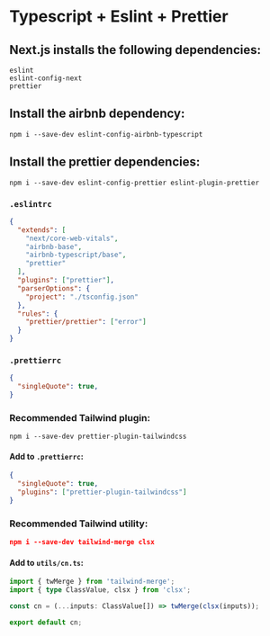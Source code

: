 # Typescript + Eslint + Prettier

## Next.js installs the following dependencies:

```
eslint
eslint-config-next
prettier
```

## Install the airbnb dependency:

```
npm i --save-dev eslint-config-airbnb-typescript
```

## Install the prettier dependencies:

```
npm i --save-dev eslint-config-prettier eslint-plugin-prettier
```

### `.eslintrc`

```json
{
  "extends": [
    "next/core-web-vitals",
    "airbnb-base",
    "airbnb-typescript/base",
    "prettier"
  ],
  "plugins": ["prettier"],
  "parserOptions": {
    "project": "./tsconfig.json"
  },
  "rules": {
    "prettier/prettier": ["error"]
  }
}
```

### `.prettierrc`

```json
{
  "singleQuote": true,
}
```

### Recommended Tailwind plugin:

```
npm i --save-dev prettier-plugin-tailwindcss
```

#### Add to `.prettierrc`:

```json
{
  "singleQuote": true,
  "plugins": ["prettier-plugin-tailwindcss"]
}
```

### Recommended Tailwind utility:

```json
npm i --save-dev tailwind-merge clsx
```

#### Add to `utils/cn.ts`:

```ts
import { twMerge } from 'tailwind-merge';
import { type ClassValue, clsx } from 'clsx';

const cn = (...inputs: ClassValue[]) => twMerge(clsx(inputs));

export default cn;
```
